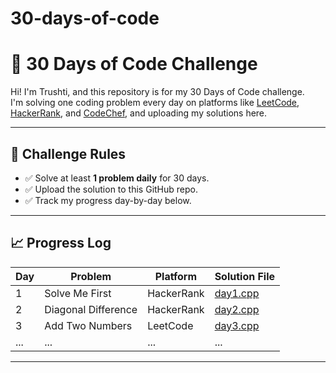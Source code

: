 # 30-days-of-code
# 🧠 30 Days of Code Challenge

Hi! I'm Trushti, and this repository is for my 30 Days of Code challenge.  
I'm solving one coding problem every day on platforms like [LeetCode](https://leetcode.com), [HackerRank](https://hackerrank.com), and [CodeChef](https://codechef.com), and uploading my solutions here.

---

## 📅 Challenge Rules

- ✅ Solve at least **1 problem daily** for 30 days.
- ✅ Upload the solution to this GitHub repo.
- ✅ Track my progress day-by-day below.

---

## 📈 Progress Log

| Day | Problem | Platform | Solution File |
|-----|---------|----------|----------------|
| 1   | Solve Me First | HackerRank | [day1.cpp](day1.cpp) |
| 2   | Diagonal Difference | HackerRank | [day2.cpp](day2.cpp) |
| 3   | Add Two Numbers | LeetCode | [day3.cpp](day3.cpp) |
| ... | ...     | ...      | ...            |

---

